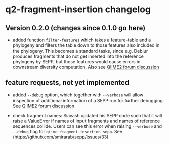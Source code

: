 # q2-fragment-insertion changelog

## Version 0.2.0 (changes since 0.1.0 go here)

* added function `filter-features` which takes a feature-table and a phylogeny and filters the table down to those features also included in the phylogeny. This becomes a standard tasks, since e.g. Deblur produces fragments that do not get inserted into the reference phylogeny by SEPP, but those features would cause errors in downstream diversity computation. Also see [QIIME2 forum discussion](https://forum.qiime2.org/t/filter-feature-table-phylogenetically/4462)

## feature requests, not yet implemented

* added `--debug` option, which together with `--verbose` will allow inspection of additional information of a SEPP run for further debugging. See [QIIME2 forum discussion](https://forum.qiime2.org/t/pass-verbose-flag-to-executable/4461)

* check fragment names: Siavash updated his SEPP code such that it will raise a ValueError if names of input fragments and names of reference sequences collide. Users can see this error when raising `--verbose` and `--debug` flag for `qiime fragment-insertion sepp`. See (https://github.com/smirarab/sepp/issues/33)